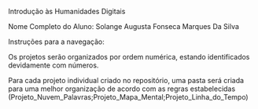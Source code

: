 Introdução às Humanidades Digitais 

Nome Completo do Aluno: Solange Augusta Fonseca Marques Da Silva

Instruções para a navegação: 

Os projetos serão organizados por ordem numérica, estando identificados devidamente com números. 

Para cada projeto individual criado no repositório, uma pasta será criada para uma melhor organização de acordo com as regras estabelecidas (Projeto_Nuvem_Palavras;Projeto_Mapa_Mental;Projeto_Linha_do_Tempo)

